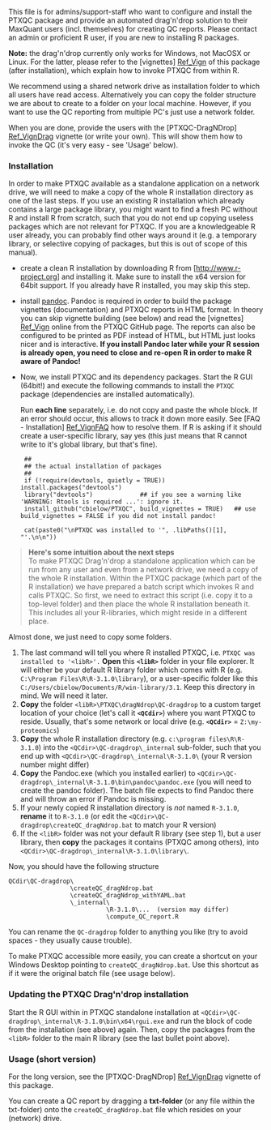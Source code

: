 This file is for admins/support-staff who want to configure and install the PTXQC package
and provide an automated drag'n'drop solution to their MaxQuant users (incl. themselves) for creating QC reports.
Please contact an admin or proficient R user, if you are new to installing R packages.

**Note:** the drag'n'drop currently only works for Windows, not MacOSX or Linux. 
          For the latter, please refer to the [vignettes] [Ref_Vign] of this package (after installation), which explain how to invoke PTXQC from within R.

We recommend using a shared network drive as installation folder to which all users have read access. Alternatively you can copy the folder structure we are about to create to a folder on your local machine. However, if you want to use the QC reporting from multiple PC's just use a network folder.

When you are done, provide the users with the [PTXQC-DragNDrop] [Ref_VignDrag] vignette (or write your own).
This will show them how to invoke the QC (it's very easy - see 'Usage' below).

### Installation
  
In order to make PTXQC available as a standalone application on a network drive, we will need to make a copy of the whole R installation
directory as one of the last steps. If you use an existing R installation which already contains a large package library, you might want to find a fresh PC without R
and install R from scratch, such that you do not end up copying useless packages which are not relevant for PTXQC.
If you are a knowledgeable R user already, you can probably find other ways around it (e.g. a temporary library, or selective copying of packages, but
this is out of scope of this manual).

 - create a clean R installation by downloading R from [http://www.r-project.org] and installing it. Make sure to install the x64 version for 64bit support.
   If you already have R installed, you may skip this step.
 - install [pandoc](https://github.com/jgm/pandoc/releases). Pandoc is required in order to build the package vignettes (documentation) and PTXQC reports in HTML format.
   In theory you can skip vignette building (see below) and read the [vignettes] [Ref_Vign] online from the PTXQC GitHub page.
   The reports can also be configured to be printed as PDF instead of HTML, but HTML just looks nicer and is interactive.
   **If you install Pandoc later while your R session is already open, you need to close and re-open R in order to make R aware of Pandoc!**
 - Now, we install PTXQC and its dependency packages.
   Start the R GUI (64bit!) and execute the following commands to install the `PTXQC` package (dependencies are installed automatically).
   
   Run **each line** separately, i.e. do not copy and paste the whole block.
   If an error should occur, this allows to track it down more easily. See [FAQ - Installation] [Ref_VignFAQ]
   how to resolve them.
   If R is asking if it should create a user-specific library, say yes (this just means that R cannot write to it's global library, but that's fine).
   
        ##
        ## the actual installation of packages
        ##
        if (!require(devtools, quietly = TRUE)) install.packages("devtools")
        library("devtools")             ## if you see a warning like 'WARNING: Rtools is required ...': ignore it.
        install_github("cbielow/PTXQC", build_vignettes = TRUE)   ## use build_vignettes = FALSE if you did not install pandoc!

        cat(paste0("\nPTXQC was installed to '", .libPaths()[1], "'.\n\n"))

> **Here's some intuition about the next steps**   
> To make PTXQC Drag'n'drop a standalone application which can be run from any user and even from a network drive,
> we need a copy of the whole R installation. Within the PTXQC package (which part of the R installation) we have prepared a 
> batch script which invokes R and calls PTXQC. So first, we need to extract this script (i.e. copy it to a top-level folder)
> and then place the whole R installation beneath it. This includes all your R-libraries, which might reside in a different place.

Almost done, we just need to copy some folders.
        
 1. The last command will tell you where R installed PTXQC, i.e. `PTXQC was installed to '<libR>'.`
    **Open** this **`<libR>`** folder in your file explorer. It will either be your default R library 
    folder which comes with R (e.g. `C:\Program Files\R\R-3.1.0\library`), or a user-specific folder like 
    this `C:/Users/cbielow/Documents/R/win-library/3.1`. Keep this directory in mind. We will need it later.
 2. **Copy** the folder `<libR>\PTXQC\dragNdrop\QC-dragdrop` to a custom target location of your choice (let's call it **`<QCdir>`**) where you want PTXQC to reside.
    Usually, that's some network or local drive (e.g. **`<QCdir>`** = `Z:\my-proteomics`)
 3. **Copy** the whole R installation directory (e.g. `c:\program files\R\R-3.1.0`) into the `<QCdir>\QC-dragdrop\_internal` sub-folder,
    such that you end up with `<QCdir>\QC-dragdrop\_internal\R-3.1.0\` (your R version number might differ)
 4. **Copy** the Pandoc.exe (which you installed earlier) to `<QCdir>\QC-dragdrop\_internal\R-3.1.0\bin\pandoc\pandoc.exe` (you will need to create the pandoc folder).
    The batch file expects to find Pandoc there and will throw an error if Pandoc is missing.
 5. If your newly copied R installation directory is _not_ named `R-3.1.0`, **rename** it to `R-3.1.0` 
    (or edit the `<QCdir>\QC-dragdrop\createQC_dragNdrop.bat` to match your R version)
 6. If the `<libR>` folder was not your default R library (see step 1), but a user library, then **copy** the packages it contains (PTXQC among others),
    into `<QCdir>\QC-dragdrop\_internal\R-3.1.0\library\`.
 
Now, you should have the following structure

    QCdir\QC-dragdrop\
                     \createQC_dragNdrop.bat
                     \createQC_dragNdrop_withYAML.bat
                     \_internal\
                               \R-3.1.0\...  (version may differ)
                               \compute_QC_report.R
 
You can rename the `QC-dragdrop` folder to anything you like (try to avoid spaces - they usually cause trouble).

To make PTXQC accessible more easily, you can create a shortcut on your Windows Desktop pointing to `createQC_dragNdrop.bat`. Use this shortcut as if it were the original batch file (see usage below).


### Updating the PTXQC Drag'n'drop installation

Start the R GUI within in PTXQC standalone installation at `<QCdir>\QC-dragdrop\_internal\R-3.1.0\bin\x64\rgui.exe` and
run the block of code from the installation (see above) again. Then, copy the packages from the `<libR>` folder to the main R library (see the last bullet point above).
 
 
### Usage (short version)

  For the long version, see the [PTXQC-DragNDrop] [Ref_VignDrag] vignette of this package.
  
  You can create a QC report by dragging a **txt-folder** (or any file within the txt-folder)
  onto the `createQC_dragNdrop.bat` file which resides on your (network) drive.


  [Ref_Vign]: https://github.com/cbielow/PTXQC/tree/master/vignettes
  [Ref_VignDrag]: https://github.com/cbielow/PTXQC/blob/master/vignettes/PTXQC-DragNDrop.Rmd
  [Ref_VignFAQ]: https://github.com/cbielow/PTXQC/blob/master/vignettes/PTXQC-FAQ.Rmd